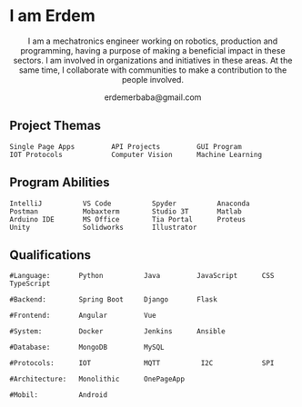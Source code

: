 # I am Erdem


<p align="center">
I am a mechatronics engineer working on robotics, production and programming, having a purpose of making 
a beneficial impact in these sectors. I am involved in organizations and initiatives in these areas.
At the same time, I collaborate with communities to make a contribution to the people involved.
</p>
<p align="center">
 erdemerbaba@gmail.com
</p>

## Project Themas
 
```text
Single Page Apps         API Projects         GUI Program
IOT Protocols            Computer Vision      Machine Learning
```

## Program Abilities
 
```text
IntelliJ          VS Code          Spyder          Anaconda
Postman           Mobaxterm        Studio 3T       Matlab
Arduino IDE       MS Office        Tia Portal      Proteus
Unity             Solidworks       Illustrator
```
## Qualifications
 
```text
#Language:       Python          Java         JavaScript      CSS      TypeScript

#Backend:        Spring Boot     Django       Flask

#Frontend:       Angular         Vue

#System:         Docker          Jenkins      Ansible

#Database:       MongoDB         MySQL

#Protocols:      IOT             MQTT          I2C            SPI

#Architecture:   Monolithic      OnePageApp  

#Mobil:          Android
```


